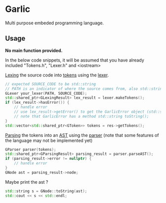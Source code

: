# Garlic
Multi purpose embeded programming language.

## Usage
**No main function provided.**

In the below code snippets, it will be assumed that you have already included "Tokens.h", "Lexer.h" and \<iostream\>

[Lexing](https://en.wikipedia.org/wiki/Lexical_analysis) the source code into [tokens](https://en.wikipedia.org/wiki/Lexical_analysis#Token) using the [lexer](https://en.wikipedia.org/wiki/Lexical_analysis#Scanner).
```cpp
// expected SOURCE_CODE to be std::string
// PATH is an indicator of where the source comes from, also std::string
GLexer your_lexer(PATH, SOURCE_CODE);
std::shared_ptr<GLexingResult> lex_result = lexer.makeTokens();
if (lex_result->hasError()) {
    // handle error
    // use lex_result->getError() to get the GarlicError object (std::shared_ptr<GarlicError>)
    // note that GarlicError has a method std::string toString();
}
std::vector<std::shared_ptr<GToken>> tokens = res->getTokens();
```
[Parsing](https://en.wikipedia.org/wiki/Parsing) the tokens into an [AST](https://en.wikipedia.org/wiki/Abstract_syntax_tree) using the [parser](https://en.wikipedia.org/wiki/Parsing#Parser) (note that some features of the language may not be implemented yet)
```cpp
GParser parser(tokens);
std::shared_ptr<GParsingResult> parsing_result = parser.parseAST();
if (parsing_result->error != nullptr) {
    // handle error
}
GNode ast = parsing_result->node;
```
Maybe print the ast ?
```cpp
std::string s = GNode::toString(ast);
std::cout << s << std::endl;
```
